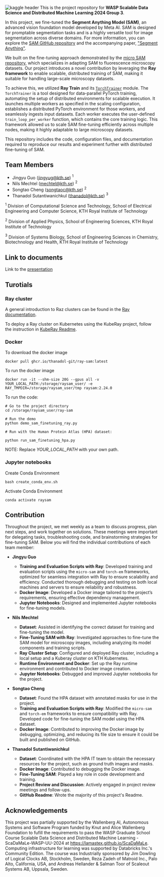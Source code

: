 
![kaggle header](https://github.com/user-attachments/assets/79e41d49-3d9a-4960-8ee0-22d3e14b4dd7)
This is the project repository for **WASP Scalable Data Science and Distributed Machine Learning 2024 Group 3**.  

In this project, we fine-tuned the **Segment Anything Model (SAM)**, an advanced vision foundation model developed by Meta AI. SAM is designed for promptable segmentation tasks and is a highly versatile tool for image segmentation across diverse domains. For more information, you can explore the [SAM GitHub repository](https://github.com/facebookresearch/segment-anything) and the accompanying paper, ["Segment Anything"](https://arxiv.org/abs/2304.02643).  

We built on the fine-tuning approach demonstrated by the [micro SAM repository](https://github.com/computational-cell-analytics/micro-sam), which specializes in adapting SAM to fluorescence microscopy datasets. Our project introduces a novel contribution by leveraging the **Ray framework** to enable scalable, distributed training of SAM, making it suitable for handling large-scale microscopy datasets.  

To achieve this, we utilized **Ray Train** and its [`TorchTrainer`](https://docs.ray.io/en/latest/train/api/doc/ray.train.torch.TorchTrainer.html) module. The `TorchTrainer` is a tool designed for data-parallel PyTorch training, automating the setup of distributed environments for scalable execution. It launches multiple workers as specified in the scaling configuration, establishes a distributed PyTorch environment for those workers, and seamlessly ingests input datasets. Each worker executes the user-defined `train_loop_per_worker` function, which contains the core training logic. This framework allowed us to scale SAM fine-tuning efficiently across multiple nodes, making it highly adaptable to large microscopy datasets.  

This repository includes the code, configuration files, and documentation required to reproduce our results and experiment further with distributed fine-tuning of SAM.

## Team Members
- Jingyu Guo (jingyug@kth.se) $^{1}$
- Nils Mechtel (mechtel@kth.se) $^{2}$
- Songtao Cheng (songtaoc@kth.se) $^{2}$
- Thanadol Sutantiwanichkul (thanadol@kth.se) $^{3}$

$^{1}$ Division of Computational Science and Technology, School of Electrical Engineering and Computer Science, KTH Royal Institute of Technology

$^{2}$ Division of Applied Physics, School of Engineering Sciences, KTH Royal Institute of Technology

$^{3}$ Division of Systems Biology, School of Engineering Sciences in Chemistry, Biotechnology and Health, KTH Royal Institute of Technology

## Link to documents 
Link to the [presentation](https://docs.google.com/presentation/d/1KyzPKBo25B9-GNr_semnD0oxbj-Y88YiK_fBCCQF9fQ/edit?usp=sharing)


## Turotials 

### Ray cluster
A general introduction to Raz clusters can be found in the [Ray documentation](https://docs.ray.io/en/latest/cluster/getting-started.html).

To deploy a Ray cluster on Kubernetes using the KubeRay project, follow the instruction in [KubeRay Readme](kuberay-cluster/).

### Docker 
To download the docker image
```
docker pull ghcr.io/thanadol-git/ray-sam:latest
```

To run the docker image
```
docker run -it --shm-size 20G --gpus all -v YOUR_LOCAL_PATH:/storage/raysam_user/ -e RAY_TMPDIR=/storage/raysam_user/tmp raysam:2.24.0
```
To run the code:
```
# Go to the project directory
cd /storage/raysam_user/ray-sam

# Run the demo
python demo_sam_finetuning_ray.py

# Run with the Human Protein Atlas (HPA) dataset:

python run_sam_finetuning_hpa.py
```

NOTE: Replace *YOUR_LOCAL_PATH* with your own path.

### Jupyter notebooks

Create Conda Environment
```
bash create_conda_env.sh
```

Activate Conda Environment
```
conda activate raysam
```


## Contribution  

Throughout the project, we met weekly as a team to discuss progress, plan next steps, and work together on solutions. These meetings were important for delegating tasks, troubleshooting code, and brainstorming strategies for fine-tuning SAM. Below you will find the individual contributions of each team member:  

- **Jingyu Guo**  
  - **Training and Evaluation Scripts with Ray**: Developed training and evaluation scripts using the `micro-sam` and `torch-em` frameworks, optimized for seamless integration with Ray to ensure scalability and efficiency. Conducted thorough debugging and testing on both local machines and servers to ensure reliability and robustness.  
  - **Docker Image**: Developed a Docker image tailored to the project’s requirements, ensuring effective dependency management.  
  - **Jupyter Notebooks**: Designed and implemented Jupyter notebooks for fine-tuning models.  

- **Nils Mechtel**  
  - **Dataset**: Assisted in identifying the correct dataset for training and fine-tuning the model.  
  - **Fine-Tuning SAM with Ray**: Investigated approaches to fine-tune the SAM model for microscopy images, including analyzing its model components and training scripts.  
  - **Ray Cluster Setup**: Configured and deployed Ray cluster, including a local setup and a Kuberay cluster on KTH Kubernetes.  
  - **Runtime Environment and Docker**: Set up the Ray runtime environment and contributed to Docker image creation.  
  - **Jupyter Notebooks**: Debugged and improved Jupyter notebooks for the project.  

- **Songtao Cheng**  
  - **Dataset**: Found the HPA dataset with annotated masks for use in the project.  
  - **Training and Evaluation Scripts with Ray**: Modified the `micro-sam` and `torch-em` frameworks to ensure compatibility with Ray. Developed code for fine-tuning the SAM model using the HPA dataset.  
  - **Docker Image**: Contributed to improving the Docker image by debugging, optimizing, and reducing its file size to ensure it could be built and published on GitHub.  

- **Thanadol Sutantiwanichkul**  
  - **Dataset**: Coordinated with the HPA IT team to obtain the necessary resources for the project, such as ground truth images and masks.  
  - **Docker Image**: Contributed to debugging the Docker image.  
  - **Fine-Tuning SAM**: Played a key role in code development and training.  
  - **Project Review and Discussion**: Actively engaged in project review meetings and follow-ups.  
  - **GitHub Readme**: Wrote the majority of this project's Readme.  

## Acknowledgements

This project was partially supported by the Wallenberg AI, Autonomous Systems and Software Program funded by Knut and Alice Wallenberg Foundation to fufill the requirements to pass the WASP Graduate School Course Scalable Data Science and Distributed Machine Learning - ScaDaMaLe-WASP-UU-2024 at https://lamastex.github.io/ScaDaMaLe. Computing infrastructure for learning was supported by Databricks Inc.'s Community Edition. The course was Industrially sponsored by Jim Dowling of Logical Clocks AB, Stockholm, Sweden, Reza Zadeh of Matroid Inc., Palo Alto, California, USA, and Andreas Hellander & Salman Toor of Scaleout Systems AB, Uppsala, Sweden.